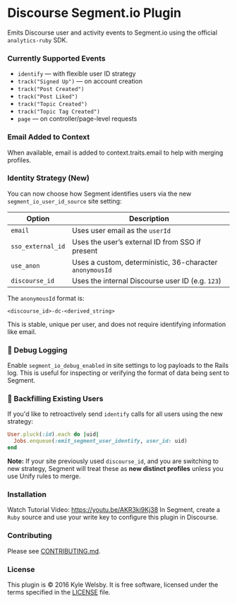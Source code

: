 # Discourse Segment.io Plugin

Emits Discourse user and activity events to Segment.io using the official `analytics-ruby` SDK.

### Currently Supported Events

- `identify` — with flexible user ID strategy
- `track("Signed Up")` — on account creation
- `track("Post Created")`
- `track("Post Liked")`
- `track("Topic Created")`
- `track("Topic Tag Created")`
- `page` — on controller/page-level requests

### Email Added to Context

When available, email is added to context.traits.email to help with merging profiles.

### Identity Strategy (New)

You can now choose how Segment identifies users via the new `segment_io_user_id_source` site setting:

| Option             | Description                                                         |
|--------------------|---------------------------------------------------------------------|
| `email`            | Uses user email as the `userId`                                     |
| `sso_external_id`  | Uses the user’s external ID from SSO if present                     |
| `use_anon`         | Uses a custom, deterministic, 36-character `anonymousId`            |
| `discourse_id`     | Uses the internal Discourse user ID (e.g. `123`)                    |

The `anonymousId` format is:
```
<discourse_id>-dc-<derived_string>
```

This is stable, unique per user, and does not require identifying information like email.

### 🧪 Debug Logging

Enable `segment_io_debug_enabled` in site settings to log payloads to the Rails log. This is useful for inspecting or verifying the format of data being sent to Segment.

### 🔁 Backfilling Existing Users

If you'd like to retroactively send `identify` calls for all users using the new strategy:

```ruby
User.pluck(:id).each do |uid|
  Jobs.enqueue(:emit_segment_user_identify, user_id: uid)
end
```

**Note:**
If your site previously used `discourse_id`, and you are switching to new strategy, Segment will treat these as **new distinct profiles** unless you use Unify rules to merge.


### Installation

Watch Tutorial Video: https://youtu.be/AKR3ki9Kj38
In Segment, create a `Ruby` source and use your write key to configure this plugin in Discourse.

### Contributing

Please see [CONTRIBUTING.md](/CONTRIBUTING.md).

### License

This plugin is © 2016 Kyle Welsby. It is free software, licensed under the terms specified in the [LICENSE](/LICENSE) file.
